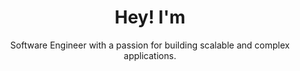 ---
title: Hey!  I'm
name: Prince Kumar
subtitle: Software Engineer with a passion for building  scalable and complex applications.
buttonText: Download CV
---